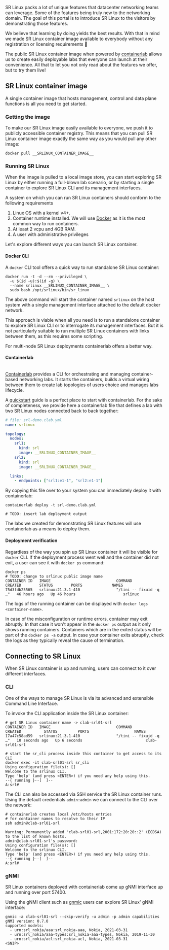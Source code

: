 SR Linux packs a lot of unique features that datacenter networking teams can leverage.
Some of the features being truly new to the networking domain.
The goal of this portal is to introduce SR Linux to the visitors by demonstrating those features.

We believe that learning by doing yields the best results. With that in mind we made SR Linux container image available to everybody without any registration or licensing requirements :partying_face:

The public SR Linux container image when powered by [containerlab](https://containerlab.srlinux.dev) allows us to create easily deployable labs that everyone can launch at their convenience. All that to let you not only read about the features we offer, but to try them live!

## SR Linux container image
A single container image that hosts management, control and data plane functions is all you need to get started.

### Getting the image
To make our SR Linux image easily available to everyone, we push it to publicly accessible container registry. This means that you can pull SR Linux container image exactly the same way as you would pull any other image:

```shell
docker pull __SRLINUX_CONTAINER_IMAGE__
```

### Running SR Linux
When the image is pulled to a local image store, you can start exploring SR Linux by either running a full-blown lab scenario, or by starting a single container to explore SR Linux CLI and its management interfaces.

A system on which you can run SR Linux containers should conform to the following requirements

1. Linux OS with a kernel v4+.
1. Container runtime installed. We will use [Docker](https://docs.docker.com/engine/install/) as it is the most common way to run containers.
1. At least 2 vcpu and 4GB RAM.
1. A user with administrative privileges

Let's explore different ways you can launch SR Linux container.

#### Docker CLI
A `docker` CLI tool offers a quick way to run standalone SR Linux container:

```shell
docker run -t -d --rm --privileged \
  -u $(id -u):$(id -g) \
  --name srlinux __SRLINUX_CONTAINER_IMAGE__ \
  sudo bash /opt/srlinux/bin/sr_linux
```

The above command will start the container named `srlinux` on the host system with a single management interface attached to the default docker network.

This approach is viable when all you need is to run a standalone container to explore SR Linux CLI or to interrogate its management interfaces. But it is not particularly suitable to run multiple SR Linux containers with links between them, as this requires some scripting.

For multi-node SR Linux deployments containerlab offers a better way.

#### Containerlab

<div class="mxgraph" style="max-width:100%;border:1px solid transparent;margin:0 auto; display:block;" data-mxgraph="{&quot;page&quot;:4,&quot;zoom&quot;:1,&quot;highlight&quot;:&quot;#0000ff&quot;,&quot;nav&quot;:true,&quot;check-visible-state&quot;:true,&quot;resize&quot;:true,&quot;url&quot;:&quot;https://raw.githubusercontent.com/srl-labs/containerlab/diagrams/containerlab.drawio&quot;}"></div>

<script type="text/javascript" src="https://cdn.jsdelivr.net/gh/hellt/drawio-js@main/embed2.js" async></script>

[Containerlab](https://containerlab.srlinux.dev) provides a CLI for orchestrating and managing container-based networking labs. It starts the containers, builds a virtual wiring between them to create lab topologies of users choice and manages labs lifecycle.

A [quickstart](https://containerlab.srlinux.dev/quickstart/) guide is a perfect place to start with containerlab. For the sake of completeness, we provide here a containerlab file that defines a lab with two SR Linux nodes connected back to back together:

```yaml
# file: srl-demo.clab.yml
name: srlinux

topology:
  nodes:
    srl1:
      kind: srl
      image: __SRLINUX_CONTAINER_IMAGE__
    srl2:
      kind: srl
      image: __SRLINUX_CONTAINER_IMAGE__

  links:
    - endpoints: ["srl1:e1-1", "srl2:e1-1"]
```

By copying this file over to your system you can immediately deploy it with containerlab:

```shell
containerlab deploy -t srl-demo.clab.yml

# TODO: insert lab deployment output
```

The labs we created for demonstrating SR Linux features will use containerlab as a means to deploy them.

#### Deployment verification
Regardless of the way you spin up SR Linux container it will be visible for `docker` CLI. If the deployment process went well and the container did not exit, a user can see it with `docker ps` command:

```shell
docker ps
# TODO: change to srlinux public image name
CONTAINER ID   IMAGE                             COMMAND                  CREATED        STATUS        PORTS             NAMES
75d3fdb25565   srlinux:21.3.1-410                "/tini -- fixuid -q …"   46 hours ago   Up 46 hours                     srlinux
```

The logs of the running container can be displayed with `docker logs <container-name>`.

In case of the misconfiguration or runtime errors, container may exit abruptly. In that case it won't appear in the `docker ps` output as it only shows running containers. Containers which are in the exited status will be part of the `docker ps -a` output. In case your container exits abruptly, check the logs as they typically reveal the cause of termination.

## Connecting to SR Linux
When SR Linux container is up and running, users can connect to it over different interfaces.

### CLI
One of the ways to manage SR Linux is via its advanced and extensible Command Line Interface.

To invoke the CLI application inside the SR Linux container:

```shell
# get SR Linux container name -> clab-srl01-srl
CONTAINER ID   IMAGE                             COMMAND                  CREATED          STATUS         PORTS                    NAMES
17a47c58ad59   srlinux:21.3.1-410                "/tini -- fixuid -q …"   10 seconds ago   Up 6 seconds                            clab-srl01-srl

# start the sr_cli process inside this container to get access to its CLI
docker exec -it clab-srl01-srl sr_cli
Using configuration file(s): []
Welcome to the srlinux CLI.
Type 'help' (and press <ENTER>) if you need any help using this.
--{ running }--[  ]--                                                                                                                           
A:srl#
```

The CLI can also be accessed via SSH service the SR Linux container runs. Using the default credentials `admin:admin` we can connect to the CLI over the network:

```shell
# containerlab creates local /etc/hosts entries
# for container names to resolve to their IP
ssh admin@clab-srl01-srl

Warning: Permanently added 'clab-srl01-srl,2001:172:20:20::2' (ECDSA) to the list of known hosts.
admin@clab-srl01-srl's password: 
Using configuration file(s): []
Welcome to the srlinux CLI.
Type 'help' (and press <ENTER>) if you need any help using this.
--{ running }--[  ]--                                                                                                                           
A:srl#
```

### gNMI
SR Linux containers deployed with containerlab come up gNMI interface up and running over port 57400.

Using the gNMI client such as [gnmic](https://gnmic.kmrd.dev) users can explore SR Linux' gNMI interface:

```
gnmic -a clab-srl01-srl --skip-verify -u admin -p admin capabilities
gNMI version: 0.7.0
supported models:
  - urn:srl_nokia/aaa:srl_nokia-aaa, Nokia, 2021-03-31
  - urn:srl_nokia/aaa-types:srl_nokia-aaa-types, Nokia, 2019-11-30
  - urn:srl_nokia/acl:srl_nokia-acl, Nokia, 2021-03-31
<SNIP>
```
